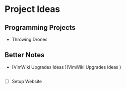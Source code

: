 # Project Ideas

## Programming Projects

- Throwing Drones

## Better Notes

- [VimWiki Upgrades Ideas ](VimWiki Upgrades Ideas )

## 

- [ ] Setup Website



